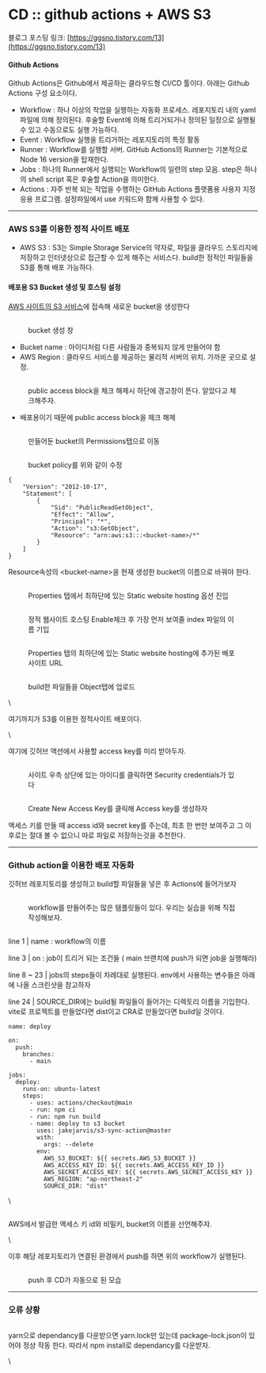 # CD :: github actions + AWS S3

블로그 포스팅 링크: [https://ggsno.tistory.com/13](https://ggsno.tistory.com/13)

#### Github Actions

Github Actions은 Github에서 제공하는 클라우드형 CI/CD 툴이다. 아래는 Github Actions 구성 요소이다.

* Workflow : 하나 이상의 작업을 실행하는 자동화 프로세스. 레포지토리 내의 yaml 파일에 의해 정의된다. 후술할 Event에 의해 트리거되거나 정의된 일정으로 실행될 수 있고 수동으로도 실행 가능하다.
* Event : Workflow 실행을 트리거하는 레포지토리의 특정 활동
* Runner : Workflow를 실행할 서버. GitHub Actions의 Runner는 기본적으로 Node 16 version을 탑재한다.
* Jobs : 하나의 Runner에서 실행되는 Workflow의 일련의 step 모음. step은 하나의 shell script 혹은 후술할 Action을 의미한다.
* Actions : 자주 반복 되는 작업을 수행하는 GitHub Actions 플랫폼용 사용자 지정 응용 프로그램. 설정파일에서 use 키워드와 함께 사용할 수 있다.

***

### AWS S3를 이용한 정적 사이트 배포

* AWS S3 : S3는 Simple Storage Service의 약자로, 파일을 클라우드 스토리지에 저장하고 인터넷상으로 접근할 수 있게 해주는 서비스다. build한 정적인 파일들을 S3를 통해 배포 가능하다.

#### 배포용 S3 Bucket 생성 및 호스팅 설정

[AWS 사이트의 S3 서비스](https://aws.amazon.com/ko/s3/?nc2=type\_a)에 접속해 새로운 bucket을 생성한다

<figure><img src="https://blog.kakaocdn.net/dn/SlUSK/btrLh851co2/Oagzv91nku4Uf6TgbZKf7k/img.png" alt=""><figcaption><p>bucket 생성 창</p></figcaption></figure>

* Bucket name : 아이디처럼 다른 사람들과 중복되지 않게 만들어야 함
* AWS Region : 클라우드 서비스를 제공하는 물리적 서버의 위치. 가까운 곳으로 설정.

<figure><img src="https://blog.kakaocdn.net/dn/b0z2dG/btrLiCeDcv2/URuRMr3Ycc7OzMqGlBZ4a1/img.png" alt=""><figcaption><p>public access block을 체크 해제시 하단에 경고창이 뜬다. 알았다고 체크해주자.</p></figcaption></figure>

* 배포용이기 때문에 public access block을 체크 해제

<figure><img src="https://blog.kakaocdn.net/dn/d3WKXY/btrLukGk3LU/PBeBjQ71wNEl8BxZINKl8k/img.png" alt=""><figcaption><p>만들어둔 bucket의 Permissions탭으로 이동</p></figcaption></figure>

<figure><img src="https://blog.kakaocdn.net/dn/bgNN8Y/btrLu2d5IOE/P12OhkIQZMFGU4DhdYA61K/img.png" alt=""><figcaption><p>bucket policy를 위와 같이 수정</p></figcaption></figure>

```
{
    "Version": "2012-10-17",
    "Statement": [
        {
            "Sid": "PublicReadGetObject",
            "Effect": "Allow",
            "Principal": "*",
            "Action": "s3:GetObject",
            "Resource": "arn:aws:s3:::<bucket-name>/*"
        }
    ]
}
```

Resource속성의 \<bucket-name>을 현재 생성한 bucket의 이름으로 바꿔야 한다.

<figure><img src="https://blog.kakaocdn.net/dn/u9JFF/btrLzDxEdUF/veDogkk5cnvqxhZFUpUZT0/img.png" alt=""><figcaption><p>Properties 탭에서 최하단에 있는 Static website hosting 옵션 진입</p></figcaption></figure>

<figure><img src="https://blog.kakaocdn.net/dn/by9S3C/btrLzEDlkYl/L5HO1qK9KLVlhKmaTAKwn0/img.png" alt=""><figcaption><p>정적 웹사이트 호스팅 Enable체크 후 가장 먼저 보여줄 index 파일의 이름 기입</p></figcaption></figure>

<figure><img src="https://blog.kakaocdn.net/dn/ZrMKq/btrLzlDYIBU/KzFoYYtLLylarOebmLvItk/img.png" alt=""><figcaption><p>Properties 탭의 최하단에 있는 Static website hosting에 추가된 배포 사이트 URL</p></figcaption></figure>

<figure><img src="https://blog.kakaocdn.net/dn/cTNcew/btrLux0b99I/t8T9y7oucBqVT7BN3ExUZ1/img.png" alt=""><figcaption><p>build한 파일들을 Object탭에 업로드</p></figcaption></figure>

\


여기까지가 S3를 이용한 정적사이트 배포이다.

\


여기에 깃허브 액션에서 사용할 access key를 미리 받아두자.

<figure><img src="https://blog.kakaocdn.net/dn/JaXLg/btrLBeEutx6/9TuYqqKXBFvKKvK9x9oKj0/img.png" alt=""><figcaption><p>사이트 우측 상단에 있는 아이디를 클릭하면 Security credentials가 있다</p></figcaption></figure>

<figure><img src="https://blog.kakaocdn.net/dn/KAIEo/btrLvCttSXI/v79RiDYWyH6CkIIoSPOLMk/img.png" alt=""><figcaption><p>Create New Access Key를 클릭해 Access key를 생성하자</p></figcaption></figure>

액세스 키를 만들 때 access id와 secret key를 주는데, 최초 한 번만 보여주고 그 이후로는 절대 볼 수 없으니 따로 파일로 저장하는것을 추천한다.

***

### Github action을 이용한 배포 자동화

깃허브 레포지토리를 생성하고 build할 파일들을 넣은 후 Actions에 들어가보자

<figure><img src="https://blog.kakaocdn.net/dn/Gcaiu/btrLyZVQplw/llSbib5gnY4nJICdEs7TFk/img.png" alt=""><figcaption><p>workflow를 만들어주는 많은 템플릿들이 있다. 우리는 실습을 위해 직접 작성해보자.</p></figcaption></figure>

<figure><img src="https://blog.kakaocdn.net/dn/bqwRWn/btrLu2so2Zg/csyKnnOTsNJfQubRk34cA0/img.png" alt=""><figcaption></figcaption></figure>

line 1 | name : workflow의 이름

line 3 | on : job이 트리거 되는 조건들 ( main 브랜치에 push가 되면 job을 실행해라)

line 8 \~ 23 | jobs의 steps들이 차례대로 실행된다. env에서 사용하는 변수들은 아래에 나올 스크린샷을 참고하자

line 24 | SOURCE\_DIR에는 build될 파일들이 들어가는 디렉토리 이름을 기입한다. vite로 프로젝트를 만들었다면 dist이고 CRA로 만들었다면 build일 것이다.

```
name: deploy

on:
  push:
    branches:
      - main

jobs:
  deploy:
    runs-on: ubuntu-latest
    steps:
      - uses: actions/checkout@main
      - run: npm ci
      - run: npm run build
      - name: deploy to s3 bucket
        uses: jakejarvis/s3-sync-action@master
        with:
          args: --delete
        env:
          AWS_S3_BUCKET: ${{ secrets.AWS_S3_BUCKET }}
          AWS_ACCESS_KEY_ID: ${{ secrets.AWS_ACCESS_KEY_ID }}
          AWS_SECRET_ACCESS_KEY: ${{ secrets.AWS_SECRET_ACCESS_KEY }}
          AWS_REGION: "ap-northeast-2"
          SOURCE_DIR: "dist"
```

\


<figure><img src="https://blog.kakaocdn.net/dn/SGlMg/btrLuw8n17G/DPX9KIkeHaNHmXlASkLJy0/img.png" alt=""><figcaption></figcaption></figure>

AWS에서 발급한 액세스 키 id와 비밀키, bucket의 이름을 선언해주자.

\


이후 해당 레포지토리가 연결된 환경에서 push를 하면 위의 workflow가 실행된다.

<figure><img src="https://blog.kakaocdn.net/dn/zVVod/btrLzkrUdIx/kV1HiWLeJbXxQRQAcDpku1/img.png" alt=""><figcaption><p>push 후 CD가 자동으로 된 모습</p></figcaption></figure>

***

### 오류 상황

<figure><img src="https://blog.kakaocdn.net/dn/Ii043/btrLBxqsqA7/bakcK1JgK0XuKDczUsjgK0/img.png" alt=""><figcaption></figcaption></figure>

yarn으로 dependancy를 다운받으면 yarn.lock만 있는데 package-lock.json이 있어야 정상 작동 한다. 따라서 npm install로 dependancy를 다운받자.

\
